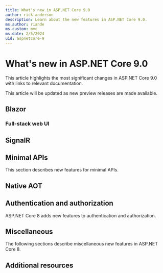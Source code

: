 ```yaml
---
title: What's new in ASP.NET Core 9.0
author: rick-anderson
description: Learn about the new features in ASP.NET Core 9.0.
ms.author: riande
ms.custom: mvc
ms.date: 2/5/2024
uid: aspnetcore-9
---
```

# What's new in ASP.NET Core 9.0

This article highlights the most significant changes in ASP.NET Core 9.0 with links to relevant documentation.

This article will be updated as new preview releases are made available.

## Blazor

### Full-stack web UI

## SignalR

## Minimal APIs

This section describes new features for minimal APIs.
## Native AOT

## Authentication and authorization

ASP.NET Core 8 adds new features to authentication and authorization.

## Miscellaneous

The following sections describe miscellaneous new features in ASP.NET Core 8.

## Additional resources
